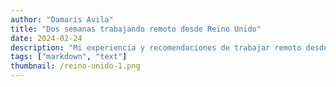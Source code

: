 ```yaml
---
author: "Damaris Avila"
title: "Dos semanas trabajando remoto desde Reino Unido"
date: 2024-02-24
description: "Mi experiencia y recomendaciones de trabajar remoto desde Londres y Edimburgo."
tags: ["markdown", "text"]
thumbnail: /reino-unido-1.png
---
```



